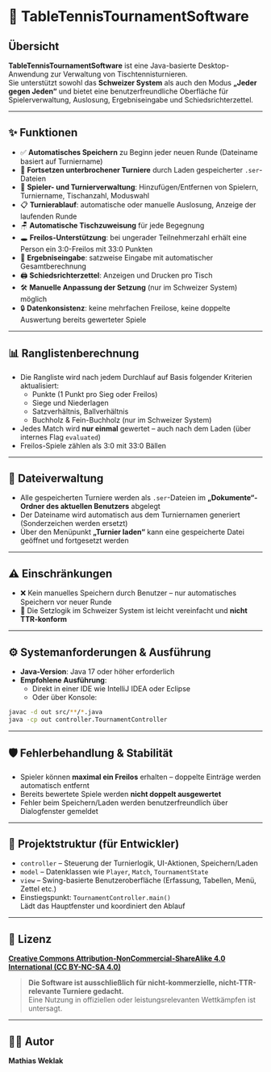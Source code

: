 # 🏓 TableTennisTournamentSoftware

## Übersicht

**TableTennisTournamentSoftware** ist eine Java-basierte Desktop-Anwendung zur Verwaltung von Tischtennisturnieren.  
Sie unterstützt sowohl das **Schweizer System** als auch den Modus **„Jeder gegen Jeden“** und bietet eine benutzerfreundliche Oberfläche für Spielerverwaltung, Auslosung, Ergebniseingabe und Schiedsrichterzettel.

---

## ✨ Funktionen

- ✅ **Automatisches Speichern** zu Beginn jeder neuen Runde (Dateiname basiert auf Turniername)
- 🔁 **Fortsetzen unterbrochener Turniere** durch Laden gespeicherter `.ser`-Dateien
- 👥 **Spieler- und Turnierverwaltung**: Hinzufügen/Entfernen von Spielern, Turniername, Tischanzahl, Moduswahl
- 📋 **Turnierablauf**: automatische oder manuelle Auslosung, Anzeige der laufenden Runde
- 🪑 **Automatische Tischzuweisung** für jede Begegnung
- 🕳️ **Freilos-Unterstützung**: bei ungerader Teilnehmerzahl erhält eine Person ein 3:0-Freilos mit 33:0 Punkten
- 🧮 **Ergebniseingabe**: satzweise Eingabe mit automatischer Gesamtberechnung
- 🖨️ **Schiedsrichterzettel**: Anzeigen und Drucken pro Tisch
- 🛠️ **Manuelle Anpassung der Setzung** (nur im Schweizer System) möglich
- 🔒 **Datenkonsistenz**: keine mehrfachen Freilose, keine doppelte Auswertung bereits gewerteter Spiele

---

## 📊 Ranglistenberechnung

- Die Rangliste wird nach jedem Durchlauf auf Basis folgender Kriterien aktualisiert:
    - Punkte (1 Punkt pro Sieg oder Freilos)
    - Siege und Niederlagen
    - Satzverhältnis, Ballverhältnis
    - Buchholz & Fein-Buchholz (nur im Schweizer System)
- Jedes Match wird **nur einmal** gewertet – auch nach dem Laden (über internes Flag `evaluated`)
- Freilos-Spiele zählen als 3:0 mit 33:0 Bällen

---

## 📂 Dateiverwaltung

- Alle gespeicherten Turniere werden als `.ser`-Dateien im **„Dokumente“-Ordner des aktuellen Benutzers** abgelegt
- Der Dateiname wird automatisch aus dem Turniernamen generiert (Sonderzeichen werden ersetzt)
- Über den Menüpunkt **„Turnier laden“** kann eine gespeicherte Datei geöffnet und fortgesetzt werden

---

## ⚠ Einschränkungen

- ❌ Kein manuelles Speichern durch Benutzer – nur automatisches Speichern vor neuer Runde
- 🧪 Die Setzlogik im Schweizer System ist leicht vereinfacht und **nicht TTR-konform**

---

## ⚙️ Systemanforderungen & Ausführung

- **Java-Version**: Java 17 oder höher erforderlich
- **Empfohlene Ausführung**:
    - Direkt in einer IDE wie IntelliJ IDEA oder Eclipse
    - Oder über Konsole:

```bash
javac -d out src/**/*.java
java -cp out controller.TournamentController
```

---

## 🛡️ Fehlerbehandlung & Stabilität

- Spieler können **maximal ein Freilos** erhalten – doppelte Einträge werden automatisch entfernt
- Bereits bewertete Spiele werden **nicht doppelt ausgewertet**
- Fehler beim Speichern/Laden werden benutzerfreundlich über Dialogfenster gemeldet

---

## 🧩 Projektstruktur (für Entwickler)

- `controller` – Steuerung der Turnierlogik, UI-Aktionen, Speichern/Laden
- `model` – Datenklassen wie `Player`, `Match`, `TournamentState`
- `view` – Swing-basierte Benutzeroberfläche (Erfassung, Tabellen, Menü, Zettel etc.)
- Einstiegspunkt: `TournamentController.main()`  
  Lädt das Hauptfenster und koordiniert den Ablauf

---

## 📜 Lizenz

[**Creative Commons Attribution-NonCommercial-ShareAlike 4.0 International (CC BY-NC-SA 4.0)**](https://creativecommons.org/licenses/by-nc-sa/4.0/deed.de)

> **Die Software ist ausschließlich für nicht-kommerzielle, nicht-TTR-relevante Turniere gedacht.**  
> Eine Nutzung in offiziellen oder leistungsrelevanten Wettkämpfen ist untersagt.

---

## 👨‍💻 Autor

**Mathias Weklak**
